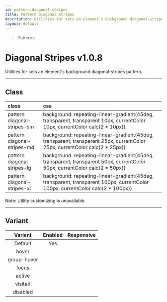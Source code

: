 ```yaml
---
id: pattern-diagonal-stripes
title: Pattern Diagonal Stripes
description: Utilities for sets an element's background diagonal-stripes pattern.
layout: default
---
```


> Patterns

# Diagonal Stripes <span class="ml-1 px-2 py-1 text-sm text-gray-600 bg-gray-300">v1.0.8</span>

Utilities for sets an element's background diagonal-stripes pattern.

---

## Class

| <span class="px-3 py-1 text-white bg-charcoal-100 rounded-full">class</span> | <span class="px-3 py-1 text-white bg-charcoal-100 rounded-full">css</span> | |
|:--|:--|:-:|
| pattern <br> diagonal-stripes-sm | background: repeating-linear-gradient(45deg, transparent, transparent 10px, currentColor 10px, currentColor calc(2 * 10px)) | <y class="pattern diagonal-stripes-sm w-32 h-56"></y> |
| pattern <br> diagonal-stripes-md | background: repeating-linear-gradient(45deg, transparent, transparent 25px, currentColor 25px, currentColor calc(2 * 25px)) | <y class="pattern diagonal-stripes-md w-32 h-56"></y> |
| pattern <br> diagonal-stripes-lg | background: repeating-linear-gradient(45deg, transparent, transparent 50px, currentColor 50px, currentColor calc(2 * 50px)) | <y class="pattern diagonal-stripes-lg w-32 h-56"></y> |
| pattern <br> diagonal-stripes-xl | background: repeating-linear-gradient(45deg, transparent, transparent 100px, currentColor 100px, currentColor calc(2 * 100px)) | <y class="pattern diagonal-stripes-xl w-32 h-56"></y> |

<y class="mx-4 my-4 p-3 border-l-8 border-gray-600 text-sm text-gray-600 bg-gray-200">
  <span class="pr-1 font-semibold">
    Note:
  </span>
  Utility customizing is unavailable.
</y>

---

## Variant

| <span class="font-semibold underline">Variant</span> | <span class="font-semibold underline">Enabled</span> | <span class="font-semibold underline">Responsive</span> |
|:-:|:-:|:-:|
| Default | Yes | |
| hover| | |
| group-hover | | |
| focus | | |
| active | | |
| visited | | |
| disabled | | |